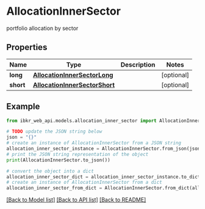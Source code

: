 # AllocationInnerSector

portfolio allocation by sector

## Properties

Name | Type | Description | Notes
------------ | ------------- | ------------- | -------------
**long** | [**AllocationInnerSectorLong**](AllocationInnerSectorLong.md) |  | [optional] 
**short** | [**AllocationInnerSectorShort**](AllocationInnerSectorShort.md) |  | [optional] 

## Example

```python
from ibkr_web_api.models.allocation_inner_sector import AllocationInnerSector

# TODO update the JSON string below
json = "{}"
# create an instance of AllocationInnerSector from a JSON string
allocation_inner_sector_instance = AllocationInnerSector.from_json(json)
# print the JSON string representation of the object
print(AllocationInnerSector.to_json())

# convert the object into a dict
allocation_inner_sector_dict = allocation_inner_sector_instance.to_dict()
# create an instance of AllocationInnerSector from a dict
allocation_inner_sector_from_dict = AllocationInnerSector.from_dict(allocation_inner_sector_dict)
```
[[Back to Model list]](../README.md#documentation-for-models) [[Back to API list]](../README.md#documentation-for-api-endpoints) [[Back to README]](../README.md)


